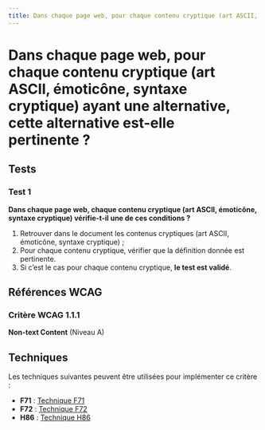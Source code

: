 ```yaml
---
title: Dans chaque page web, pour chaque contenu cryptique (art ASCII, émoticône, syntaxe cryptique) ayant une alternative, cette alternative est-elle pertinente ?
---
```


# Dans chaque page web, pour chaque contenu cryptique (art ASCII, émoticône, syntaxe cryptique) ayant une alternative, cette alternative est-elle pertinente ?



## Tests

### Test 1

**Dans chaque page web, chaque contenu cryptique (art ASCII, émoticône, syntaxe cryptique) vérifie-t-il une de ces conditions ?**

1. Retrouver dans le document les contenus cryptiques (art ASCII, émoticône, syntaxe cryptique) ;
2. Pour chaque contenu cryptique, vérifier que la définition donnée est pertinente.
3. Si c’est le cas pour chaque contenu cryptique, **le test est validé**.



## Références WCAG

### Critère WCAG 1.1.1

**Non-text Content** (Niveau A)



## Techniques

Les techniques suivantes peuvent être utilisées pour implémenter ce critère :

- **F71** : [Technique F71](https://www.w3.org/WAI/WCAG21/Techniques/html/F71)
- **F72** : [Technique F72](https://www.w3.org/WAI/WCAG21/Techniques/html/F72)
- **H86** : [Technique H86](https://www.w3.org/WAI/WCAG21/Techniques/html/H86)
